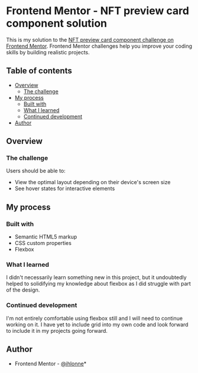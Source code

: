 # Frontend Mentor - NFT preview card component solution

This is my solution to the [NFT preview card component challenge on Frontend Mentor](https://www.frontendmentor.io/challenges/nft-preview-card-component-SbdUL_w0U). Frontend Mentor challenges help you improve your coding skills by building realistic projects. 

## Table of contents

- [Overview](#overview)
  - [The challenge](#the-challenge)
- [My process](#my-process)
  - [Built with](#built-with)
  - [What I learned](#what-i-learned)
  - [Continued development](#continued-development)
- [Author](#author)

## Overview

### The challenge

Users should be able to:

- View the optimal layout depending on their device's screen size
- See hover states for interactive elements

## My process

### Built with

- Semantic HTML5 markup
- CSS custom properties
- Flexbox

### What I learned

I didn't necessarily learn something new in this project, but it undoubtedly helped to solidifying my knowledge about flexbox as I did struggle with part of the design.


### Continued development

I'm not entirely comfortable using flexbox still and I will need to continue working on it. I have yet to include grid into my own code and look forward to include it in my projects going forward.


## Author

- Frontend Mentor - [@ihlonne](https://www.frontendmentor.io/profile/yourusername)*
